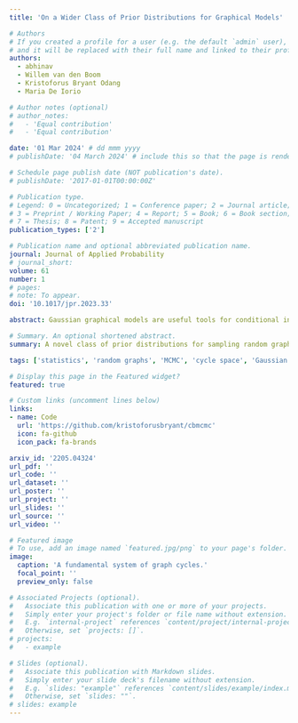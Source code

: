 ```yaml
---
title: 'On a Wider Class of Prior Distributions for Graphical Models'

# Authors
# If you created a profile for a user (e.g. the default `admin` user), write the username (folder name) here
# and it will be replaced with their full name and linked to their profile.
authors:
  - abhinav
  - Willem van den Boom
  - Kristoforus Bryant Odang
  - Maria De Iorio

# Author notes (optional)
# author_notes:
#   - 'Equal contribution'
#   - 'Equal contribution'

date: '01 Mar 2024' # dd mmm yyyy
# publishDate: '04 March 2024' # include this so that the page is rendered despite the date being in the future

# Schedule page publish date (NOT publication's date).
# publishDate: '2017-01-01T00:00:00Z'

# Publication type.
# Legend: 0 = Uncategorized; 1 = Conference paper; 2 = Journal article;
# 3 = Preprint / Working Paper; 4 = Report; 5 = Book; 6 = Book section;
# 7 = Thesis; 8 = Patent; 9 = Accepted manuscript
publication_types: ['2']

# Publication name and optional abbreviated publication name.
journal: Journal of Applied Probability
# journal_short:
volume: 61
number: 1
# pages:
# note: To appear.
doi: '10.1017/jpr.2023.33'

abstract: Gaussian graphical models are useful tools for conditional independence structure inference of multivariate random variables. Unfortunately, Bayesian inference of latent graph structures is challenging due to exponential growth of $\mathcal{G}_n$, the set of all graphs in n vertices. One approach that has been proposed to tackle this problem is to limit search to subsets of $\mathcal{G}_n$. In this paper, we study subsets that are vector subspaces with the cycle space $C_n$ as main example. We propose a novel prior on $C_n$ based on linear combinations of cycle basis elements and present its theoretical properties. Using this prior, we implemented a Markov chain Monte Carlo algorithm and show that (i) posterior edge inclusion estimates compared to the standard technique are comparable despite searching a smaller graph space and (ii) the vector space perspective enables straightforward MCMC algorithms. 

# Summary. An optional shortened abstract.
summary: A novel class of prior distributions for sampling random graphs.

tags: ['statistics', 'random graphs', 'MCMC', 'cycle space', 'Gaussian graphical models']

# Display this page in the Featured widget?
featured: true

# Custom links (uncomment lines below)
links:
- name: Code
  url: 'https://github.com/kristoforusbryant/cbmcmc'
  icon: fa-github
  icon_pack: fa-brands

arxiv_id: '2205.04324'
url_pdf: ''
url_code: ''
url_dataset: ''
url_poster: ''
url_project: ''
url_slides: ''
url_source: ''
url_video: ''

# Featured image
# To use, add an image named `featured.jpg/png` to your page's folder.
image:
  caption: 'A fundamental system of graph cycles.'
  focal_point: ''
  preview_only: false

# Associated Projects (optional).
#   Associate this publication with one or more of your projects.
#   Simply enter your project's folder or file name without extension.
#   E.g. `internal-project` references `content/project/internal-project/index.md`.
#   Otherwise, set `projects: []`.
# projects:
#   - example

# Slides (optional).
#   Associate this publication with Markdown slides.
#   Simply enter your slide deck's filename without extension.
#   E.g. `slides: "example"` references `content/slides/example/index.md`.
#   Otherwise, set `slides: ""`.
# slides: example
---
```

